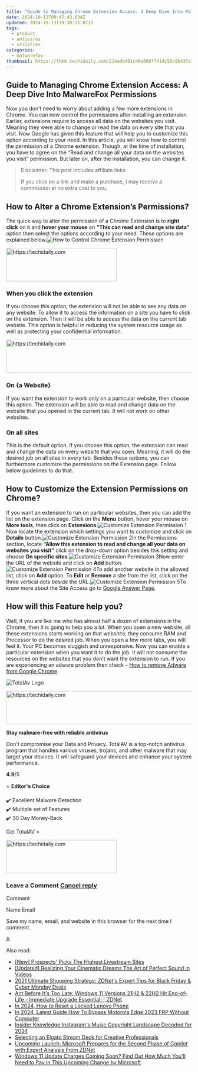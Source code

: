 ```yaml
---
title: "Guide to Managing Chrome Extension Access: A Deep Dive Into MalwareFox Permissions"
date: 2024-10-13T09:47:43.634Z
updated: 2024-10-13T19:38:31.071Z
tags:
  - product
  - antivirus
  - utilities
categories:
  - malwarefox
thumbnail: https://thmb.techidaily.com/214adb491c46e660f7414c50c0b43fa707653a1bb501fab4eb3e1c0ad873052e.jpg
---
```


## Guide to Managing Chrome Extension Access: A Deep Dive Into MalwareFox Permissions

Now you don’t need to worry about adding a few more extensions in Chrome. You can now control the permissions after installing an extension. Earlier, extensions require to access all data on the websites you visit. Meaning they were able to change or read the data on every site that you visit. Now Google has given this feature that will help you to customize this option according to your need. In this article, you will know how to control the permission of a Chrome extension. Though, at the time of installation, you have to agree on the “Read and change all your data on the websites you visit” permission. But later on, after the installation, you can change it.

>  Disclaimer: This post includes affiliate links
>
>  If you click on a link and make a purchase, I may receive a commission at no extra cost to you.
>

## How to Alter a Chrome Extension’s Permissions?

The quick way to alter the permission of a Chrome Extension is to **right click** on it and **hover your mouse** on **“This can read and change site data”** option then select the options according to your need. These options are explained below.![How to Control Chrome Extension Permission](https://www.malwarefox.com/wp-content/uploads/2019/01/Control-Chrome-Extension-Permission.jpg) 

<!-- affiliate ads begin -->
<a href="https://aligracehair.sjv.io/c/5597632/1885999/19272" target="_top" id="1885999">
  <img src="//a.impactradius-go.com/display-ad/19272-1885999" border="0" alt="https://techidaily.com" width="300" height="90"/>
</a>
<img height="0" width="0" src="https://aligracehair.sjv.io/i/5597632/1885999/19272" style="position:absolute;visibility:hidden;" border="0" />
<!-- affiliate ads end -->

### When you click the extension

If you choose this option, the extension will not be able to see any data on any website. To allow it to access the information on a site you have to click on the extension. Then it will be able to access the data on the current tab website. This option is helpful in reducing the system resource usage as well as protecting your confidential information.

<!-- affiliate ads begin -->
<a href="https://appsumo.8odi.net/c/5597632/2094476/7443" target="_top" id="2094476">
  <img src="//a.impactradius-go.com/display-ad/7443-2094476" border="0" alt="https://techidaily.com" width="728" height="90"/>
</a>
<img height="0" width="0" src="https://appsumo.8odi.net/i/5597632/2094476/7443" style="position:absolute;visibility:hidden;" border="0" />
<!-- affiliate ads end -->

### On {a Website}

If you want the extension to work only on a particular website, then choose this option. The extension will be able to read and change data on the website that you opened in the current tab. It will not work on other websites.

### On all sites

This is the default option. If you choose this option, the extension can read and change the data on every website that you open. Meaning, it will do the desired job on all sites in every tab. Besides these options, you can furthermore customize the permissions on the Extension page. Follow below guidelines to do that.

## How to Customize the Extension Permissions on Chrome?

If you want an extension to run on particular websites, then you can add the list on the extension page. Click on the **Menu** button, hover your mouse on **More tools**, then click on **Extensions**.![Customize Extension Permission 1](https://www.malwarefox.com/wp-content/uploads/2019/01/Customize-Extension-Permission-1.jpg)Now locate the extension which settings you want to customize and click on **Details** button.![Customize Extension Permission 2](https://www.malwarefox.com/wp-content/uploads/2019/01/Customize-Extension-Permission-2.jpg)In the Permissions section, locate **“Allow this extension to read and change all your data on websites you visit”** click on the drop-down option besides this setting and choose **On specific sites**.![Customize Extension Permission 3](https://www.malwarefox.com/wp-content/uploads/2019/01/Customize-Extension-Permission-3.jpg)Now enter the URL of the website and click on **Add** button.![Customize Extension Permission 4](https://www.malwarefox.com/wp-content/uploads/2019/01/Customize-Extension-Permission-4.jpg)To add another website in the allowed list, click on **Add** option. To **Edit** or **Remove** a site from the list, click on the three vertical dots beside the URL.![Customize Extension Permission 5](https://www.malwarefox.com/wp-content/uploads/2019/01/Customize-Extension-Permission-5.jpg)To know more about the Site Access go to [Google Answer Page](https://support.google.com/chrome%5Fwebstore/answer/2664769).

## How will this Feature help you?

Well, if you are like me who has almost half a dozen of extensions in the Chrome, then it is going to help you a lot. When you open a new website, all these extensions starts working on that websites; they consume RAM and Processor to do the desired job. When you open a few more tabs, you will feel it. Your PC becomes sluggish and unresponsive. Now you can enable a particular extension when you want it to do the job. It will not consume the resources on the websites that you don’t want the extension to run. If you are experiencing an adware problem then check – [How to remove Adware from Google Chrome](https://tools.techidaily.com/malwarefox/products/).

![TotalAv Logo](https://www.malwarefox.com/wp-content/uploads/2024/02/totalav-svg.webp "totalav-svg")

<!-- affiliate ads begin -->
<a href="https://appsumo.8odi.net/c/5597632/2068411/7443" target="_top" id="2068411">
  <img src="//a.impactradius-go.com/display-ad/7443-2068411" border="0" alt="https://techidaily.com" width="728" height="90"/>
</a>
<img height="0" width="0" src="https://appsumo.8odi.net/i/5597632/2068411/7443" style="position:absolute;visibility:hidden;" border="0" />
<!-- affiliate ads end -->

**Stay malware-free with reliable antivirus**

Don't compromise your Data and Privacy. TotalAV is a top-notch antivirus program that handles various viruses, trojans, and other malware that may target your devices. It will safeguard your devices and enhance your system performance.

**4.9**/5

⭐ **Editor's Choice**

✔️ Excellent Malware Detection  
✔️ Multiple set of Features  
✔️ 30 Day Money-Back

[](https://tools.techidaily.com/malwarefox/products/) Get TotalAV > 

<!-- affiliate ads begin -->
<a href="https://aligracehair.sjv.io/c/5597632/1938693/19272" target="_top" id="1938693">
  <img src="//a.impactradius-go.com/display-ad/19272-1938693" border="0" alt="https://techidaily.com" width="300" height="90"/>
</a>
<img height="0" width="0" src="https://aligracehair.sjv.io/i/5597632/1938693/19272" style="position:absolute;visibility:hidden;" border="0" />
<!-- affiliate ads end -->

### Leave a Comment [Cancel reply](https://tools.techidaily.com/malwarefox/products/)

Comment

Name Email 

Save my name, email, and website in this browser for the next time I comment.

Δ

<ins class="adsbygoogle"
     style="display:block"
     data-ad-format="autorelaxed"
     data-ad-client="ca-pub-7571918770474297"
     data-ad-slot="1223367746"></ins>

<ins class="adsbygoogle"
     style="display:block"
     data-ad-client="ca-pub-7571918770474297"
     data-ad-slot="8358498916"
     data-ad-format="auto"
     data-full-width-responsive="true"></ins>

<span class="atpl-alsoreadstyle">Also read:</span>
<div><ul>
<li><a href="https://extra-support.techidaily.com/new-prospects-picks-the-highest-livestream-sites/"><u>[New] Prospects' Picks The Highest Livestream Sites</u></a></li>
<li><a href="https://video-capture.techidaily.com/updated-realizing-your-cinematic-dreams-the-art-of-perfect-sound-in-videos/"><u>[Updated] Realizing Your Cinematic Dreams The Art of Perfect Sound in Videos</u></a></li>
<li><a href="https://win-workspace.techidaily.com/2021-ultimate-shopping-strategy-zdnets-expert-tips-for-black-friday-and-cyber-monday-deals/"><u>2021 Ultimate Shopping Strategy: ZDNet's Expert Tips for Black Friday & Cyber Monday Deals</u></a></li>
<li><a href="https://win-workspace.techidaily.com/act-before-its-too-late-windows-11-versions-21h2-and-22h2-hit-end-of-life-immediate-upgrade-essential-zdnet/"><u>Act Before It's Too Late: Windows 11 Versions 21H2 & 22H2 Hit End-of-Life - Immediate Upgrade Essential! | ZDNet</u></a></li>
<li><a href="https://android-unlock.techidaily.com/in-2024-how-to-reset-a-locked-lenovo-phone-by-drfone-android/"><u>In 2024, How to Reset a Locked Lenovo Phone</u></a></li>
<li><a href="https://android-frp.techidaily.com/in-2024-latest-guide-how-to-bypass-motorola-edge-2023-frp-without-computer-by-drfone-android/"><u>In 2024, Latest Guide How To Bypass Motorola Edge 2023 FRP Without Computer</u></a></li>
<li><a href="https://instagram-video-recordings.techidaily.com/insider-knowledge-instagrams-music-copyright-landscape-decoded-for-2024/"><u>Insider Knowledge Instagram's Music Copyright Landscape Decoded for 2024</u></a></li>
<li><a href="https://games-able.techidaily.com/selecting-an-elgato-stream-deck-for-creative-professionals/"><u>Selecting an Elgato Stream Deck for Creative Professionals</u></a></li>
<li><a href="https://win-workspace.techidaily.com/upcoming-launch-microsoft-prepares-for-the-second-phase-of-copilot-with-expert-analysis-from-zdnet/"><u>Upcoming Launch: Microsoft Prepares for the Second Phase of Copilot with Expert Analysis From ZDNet</u></a></li>
<li><a href="https://win-workspace.techidaily.com/windows-11-update-charges-coming-soon-find-out-how-much-youll-need-to-pay-in-this-upcoming-change-by-microsoft/"><u>Windows 11 Update Charges Coming Soon? Find Out How Much You'll Need to Pay in This Upcoming Change by Microsoft</u></a></li>
</ul></div>

